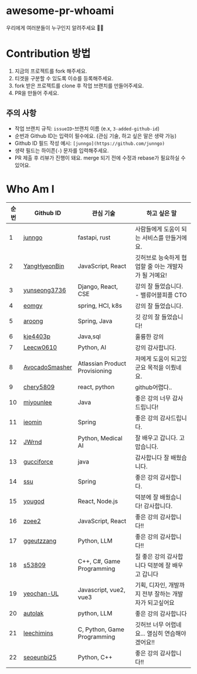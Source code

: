 # awesome-pr-whoami

우리에게 여러분들이 누구인지 알려주세요 🙌🙌

# Contribution 방법

1. 지금의 프로젝트를 fork 해주세요.
2. 티겟을 구분할 수 있도록 이슈를 등록해주세요.
3. fork 받은 프로젝트를 clone 후 작업 브랜치를 만들어주세요.
4. PR을 만들어 주세요.

## 주의 사항

- 작업 브랜치 규칙: `issueID`-브랜치 이름 (e.x, `3-added-github-id`)
- 순번과 Github ID는 입력이 필수에요. (관심 기술, 하고 싶은 말은 생략 가능)
- Github ID 필드 작성 예시: `[junngo](https://github.com/junngo)`
- 생략 필드는 하이픈(`-`) 문자를 입력해주세요.
- PR 제출 후 리뷰가 진행이 돼요. merge 되기 전에 수정과 rebase가 필요하실 수 있어요.

# Who Am I

| 순번 | Github ID                                           | 관심 기술                      | 하고 싶은 말                                         |
| ---- | --------------------------------------------------- | ------------------------------ | ---------------------------------------------------- |
| 1    | [junngo](https://github.com/junngo)                 | fastapi, rust                  | 사람들에게 도움이 되는 서비스를 만들거에요.          |
| 2    | [YangHyeonBin](https://github.com/YangHyeonBin)     | JavaScript, React              | 깃허브로 능숙하게 협업할 줄 아는 개발자가 될 거예요! |
| 3    | [yunseong3736](https://github.com/yunseong3736)     | Django, React, CSE             | 강의 잘 들었습니다. - 밸류어블피플 CTO               |
| 4    | [eomgy](https://github.com/eomgy)                   | spring, HCI, k8s               | 강의 잘 들었습니다.                                  |
| 5    | [aroong](https://github.com/Aroong)                 | Spring, Java                   | 깃 강의 잘 들었습니다!                               |
| 6    | [kje4403p](https://github.com/kje4403p)             | Java,sql                       | 훌륭한 강의                                          |
| 7    | [Leecw0610](https://github.com/Leecw0610)           | Python, AI                     | 강의 감사합니다.                                     |
| 8    | [AvocadoSmasher](https://github.com/avocadosmasher) | Atlassian Product Provisioning | 저에게 도움이 되고있군요 목적을 이뤘네요.            |
| 9    | [chery5809](https://github.com/chaerin-kim)         | react, python                  | github어렵다..                                       |
| 10   | [miyounlee](https://github.com/miyounlee)           | Java                           | 좋은 강의 너무 감사드립니다!                         |
| 11   | [ieomin](https://github.com/ieomin)                 | Spring                         | 좋은 강의 감사드립니다.                              |
| 12   | [JWrnd](https://github.com/JWrnd)                   | Python, Medical AI             | 잘 배우고 갑니다. 고맙습니다.                        |
| 13   | [gucciforce](https://github.com/gucciforce)         | java                           | 감사합니다 잘 배웠습니다.                            |
| 14   | [ssu](https://github.com/ssu)                       | Spring                         | 좋은 강의 감사합니다.                                |
| 15   | [yougod](https://github.com/yousincha)              | React, Node.js                 | 덕분에 잘 배웠습니다! 감사합니다.                    |
| 16   | [zoee2](https://github.com/zoee2     )              | JavaScript, React              | 좋은 강의 감사합니다!!                               |
| 17   | [ggeutzzang](https://github.com/ggeutzzang)         | Python, LLM                    | 좋은 강의 감사합니다!!                               |
| 18   | [s53809](https://github.com/s53809)                 | C++, C#, Game Programming      | 질 좋은 강의 감사합니다 덕분에 잘 배우고 갑니다        |
| 19   | [yeochan-UL](https://github.com/yeochan-UL)         | Javascript, vue2, vue3         | 기획, 디자인, 개발까지 전부 잘하는 개발자가 되고싶어요 |
| 20   | [autolak](https://github.com/autolak)               | python, LLM                    | 좋은 강의 감사합니다 |
| 21   | [leechimins](https://github.com/leechimins)         | C, Python, Game Programming    | 깃허브 너무 어렵네요... 열심히 연습해야겠어요!!      |
| 22   | [seoeunbi25](https://github.com/seoeunbi25)         | Python, C++                    | 좋은 강의 감사합니다!! 